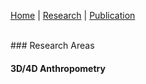 [Home](README.md) | [Research](research.md) | [Publication](publication.md)

<br>
### Research Areas

#### 3D/4D Anthropometry
